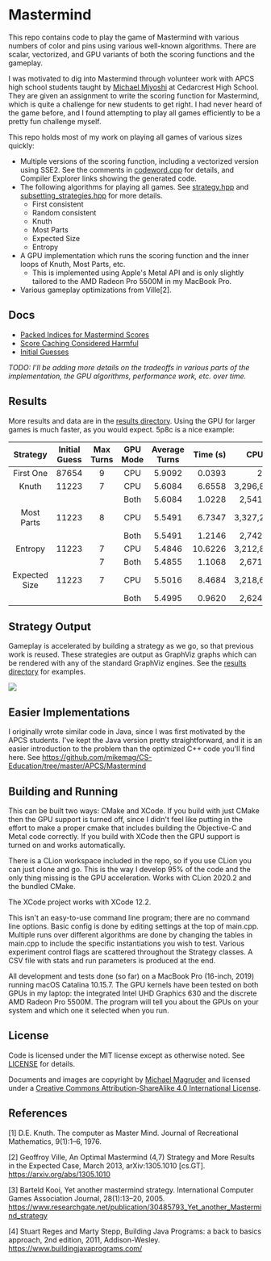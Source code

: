 # Mastermind

This repo contains code to play the game of Mastermind with various numbers of color and pins using various well-known 
algorithms. There are scalar, vectorized, and GPU variants of both the scoring functions and the gameplay.

I was motivated to dig into Mastermind through volunteer work with APCS high school students taught 
by [Michael Miyoshi](https://github.com/MichaelTMiyoshi) at Cedarcrest High School. They are given an assignment to write the scoring
function for Mastermind, which is quite a challenge for new students to get right. I had never heard of the game before,
and I found attempting to play all games efficiently to be a pretty fun challenge myself.

This repo holds most of my work on playing all games of various sizes quickly:

- Multiple versions of the scoring function, including a vectorized version using SSE2. See the comments in [codeword.cpp](codeword.cpp)
for details, and Compiler Explorer links showing the generated code.
- The following algorithms for playing all games. See [strategy.hpp](strategy.hpp) and [subsetting_strategies.hpp](subsetting_strategies.hpp) for more details.
  - First consistent
  - Random consistent
  - Knuth
  - Most Parts
  - Expected Size
  - Entropy
 - A GPU implementation which runs the scoring function and the inner loops of Knuth, Most Parts, etc.
   - This is implemented using Apple's Metal API and is only slightly tailored to the AMD Radeon Pro 5500M in my MacBook Pro.
 - Various gameplay optimizations from Ville[2].

## Docs

* [Packed Indices for Mastermind Scores](docs/Score_Ordinals.md)
* [Score Caching Considered Harmful](docs/Score_Cache.md)
* [Initial Guesses](docs/initial_guesses/Initial_Guesses.md)

*TODO: I'll be adding more details on the tradeoffs in various parts of the implementation, the GPU algorithms, performance work,
etc. over time.*

## Results

More results and data are in the [results directory](results/). 
Using the GPU for larger games is much faster, as you would expect. 5p8c is a nice example:

|Strategy|Initial Guess|Max Turns|GPU Mode|Average Turns|Time (s)|CPU Scores|GPU Scores|GPU Kernels
|:---:|:---:|:---:|:---:|:---:|---:|---:|---:|:---:|
|First One|87654|9|CPU|5.9092|0.0393|2,596,79|
|Knuth|11223|7|CPU|5.6084|6.6558|3,296,841,082|
| | | |Both|5.6084|1.0228| 2,541,260.00|3,455,090,688|2,824|
|Most Parts|11223|8|CPU|5.5491|6.7347|3,327,257,765|
| | | |Both|5.5491|1.2146| 2,742,071.00|3,471,933,440|2,795|
|Entropy|11223|7|CPU|5.4846|10.6226|3,212,855,854|
| | |7|Both|5.4855|1.1068| 2,671,408.00|3,359,539,200|2,523|
|Expected Size|11223|7|CPU|5.5016|8.4684|3,218,686,624|
| | | |Both|5.4995|0.9620| 2,624,778.00|3,358,359,552|2,550|

## Strategy Output

Gameplay is accelerated by building a strategy as we go, so that previous work is reused. These strategies are output
as GraphViz graphs which can be rendered with any of the standard GraphViz engines. See the [results directory](results/)
for examples.

![](results/mastermind_strategy_knuth_4p.gif)

## Easier Implementations

I originally wrote similar code in Java, since I was first motivated by the APCS students. I've kept the Java version
pretty straightforward, and it is an easier introduction to the problem than the optimized C++ code you'll find here.
See https://github.com/mikemag/CS-Education/tree/master/APCS/Mastermind

## Building and Running

This can be built two ways: CMake and XCode. If you build with just CMake then the GPU support is turned off, since I
didn't feel like putting in the effort to make a proper cmake that includes building the Objective-C and Metal code
correctly. If you build with XCode then the GPU support is turned on and works automatically.

There is a CLion workspace included in the repo, so if you use CLion you can just clone and go. This is the way I 
develop 95% of the code and the only thing missing is the GPU acceleration. Works with CLion 2020.2 and the bundled CMake.

The XCode project works with XCode 12.2.

This isn't an easy-to-use command line program; there are no command line options.
Basic config is done by editing settings at the top of main.cpp. Multiple runs over different algorithms are done by changing
the tables in main.cpp to include the specific instantiations you wish to test.
Various experiment control flags are scattered throughout the Strategy classes.
A CSV file with stats and run parameters is produced at the end.

All development and tests done (so far) on a MacBook Pro (16-inch, 2019) running macOS Catalina 10.15.7. The GPU kernels
have been tested on both GPUs in my laptop: the integrated Intel UHD Graphics 630 and the discrete AMD Radeon Pro 5500M.
The program will tell you about the GPUs on your system and which one it selected when you run.

## License

Code is licensed under the MIT license except as otherwise noted.
See [LICENSE](https://github.com/mikemag/Mastermind/blob/master/LICENSE) for details.

Documents and images are copyright by [Michael Magruder](https://github.com/mikemag) and licensed under a 
[Creative Commons Attribution-ShareAlike 4.0 International License](http://creativecommons.org/licenses/by-sa/4.0/).

## References

[1] D.E. Knuth. The computer as Master Mind. Journal of Recreational Mathematics, 9(1):1–6, 1976.

[2] Geoffroy Ville, An Optimal Mastermind (4,7) Strategy and More Results in the Expected Case, March 2013, arXiv:1305.1010 [cs.GT]. https://arxiv.org/abs/1305.1010

[3] Barteld Kooi, Yet another mastermind strategy. International Computer Games Association Journal, 28(1):13–20, 2005. https://www.researchgate.net/publication/30485793_Yet_another_Mastermind_strategy

[4] Stuart Reges and Marty Stepp, Building Java Programs: a back to basics approach, 2nd edition, 2011, Addison-Wesley. https://www.buildingjavaprograms.com/
  
